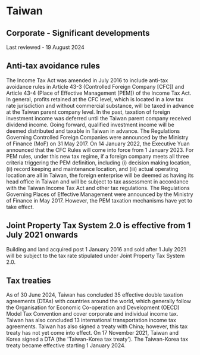 # Taiwan
## Corporate - Significant developments
Last reviewed - 19 August 2024
## Anti-tax avoidance rules
The Income Tax Act was amended in July 2016 to include anti-tax avoidance rules in Article 43-3 (Controlled Foreign Company [CFC]) and Article 43-4 (Place of Effective Management [PEM]) of the Income Tax Act.
In general, profits retained at the CFC level, which is located in a low tax rate jurisdiction and without commercial substance, will be taxed in advance at the Taiwan parent company level. In the past, taxation of foreign investment income was deferred until the Taiwan parent company received dividend income. Going forward, qualified investment income will be deemed distributed and taxable in Taiwan in advance. The Regulations Governing Controlled Foreign Companies were announced by the Ministry of Finance (MoF) on 31 May 2017. On 14 January 2022, the Executive Yuan announced that the CFC Rules will come into force from 1 January 2023.
For PEM rules, under this new tax regime, if a foreign company meets all three criteria triggering the PEM definition, including (i) decision making location, (ii) record keeping and maintenance location, and (iii) actual operating location are all in Taiwan, the foreign enterprise will be deemed as having its head office in Taiwan and will be subject to tax assessment in accordance with the Taiwan Income Tax Act and other tax regulations. The Regulations Governing Places of Effective Management were announced by the Ministry of Finance in May 2017. However, the PEM taxation mechanisms have yet to take effect. 
## Joint Property Tax System 2.0 is effective from 1 July 2021 onwards
Building and land acquired post 1 January 2016 and sold after 1 July 2021 will be subject to the tax rate stipulated under Joint Property Tax System 2.0.
## Tax treaties
As of 30 June 2024, Taiwan has concluded 35 effective double taxation agreements (DTAs) with countries around the world, which generally follow the Organisation for Economic Co-operation and Development (OECD) Model Tax Convention and cover corporate and individual income tax. Taiwan has also concluded 13 international transportation income tax agreements. 
Taiwan has also signed a treaty with China; however, this tax treaty has not yet come into effect. 
On 17 November 2021, Taiwan and Korea signed a DTA (the 'Taiwan-Korea tax treaty'). The Taiwan-Korea tax treaty became effective starting 1 January 2024.

